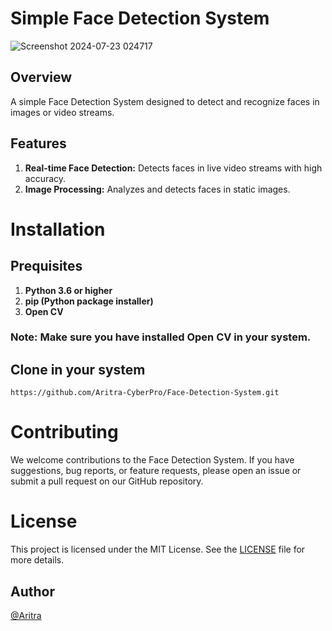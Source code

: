 # Simple Face Detection System

![Screenshot 2024-07-23 024717](https://github.com/user-attachments/assets/e625e2f8-d0f7-4e81-b001-a54ac0b5b7cc)

## Overview
A simple Face Detection System designed to detect and recognize faces in images or video streams. 

## Features
1. **Real-time Face Detection:** Detects faces in live video streams with high accuracy.
2. **Image Processing:** Analyzes and detects faces in static images.

# Installation

## Prequisites
1. **Python 3.6 or higher**
2. **pip (Python package installer)**
3. **Open CV**
### Note: Make sure you have installed Open CV in your system.

## Clone in your system
```
https://github.com/Aritra-CyberPro/Face-Detection-System.git
```

# Contributing
We welcome contributions to the Face Detection System. If you have suggestions, bug reports, or feature requests, please open an issue or submit a pull request on our GitHub repository.

# License
This project is licensed under the MIT License. See the [LICENSE](https://github.com/Aritra-CyberPro/Face-Detection-System/blob/main/LICENSE) file for more details.

## Author
[@Aritra](https://github.com/Aritra-CyberPro)
